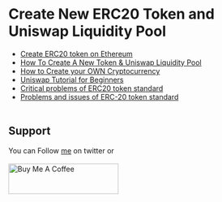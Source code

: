 # Create New ERC20 Token and Uniswap Liquidity Pool

- [Create ERC20 token on Ethereum](https://www.youtube.com/watch?v=ZLFiGHIxS1c)
- [How To Create A New Token & Uniswap Liquidity Pool](https://www.youtube.com/watch?v=XtwE6tpUVX0)
- [How to Create your OWN Cryptocurrency](https://www.youtube.com/watch?v=zlBuaPfFd_k)
- [Uniswap Tutorial for Beginners](https://www.youtube.com/watch?v=JSp6wTyOGEQ)
- [Critical problems of ERC20 token standard](https://dexaran820.medium.com/erc20-token-standard-critical-problems-3c10fd48657b)
- [Problems and issues of ERC-20 token standard](https://ethex-smm.medium.com/problems-and-issues-of-erc-20-token-standard-9c92cbdea389)
</br>&nbsp;

## Support
You can Follow [me](https://twitter.com/iamfuche) on twitter or
<br><br><a href="https://www.buymeacoffee.com/iamfuche" target="_blank"><img src="https://cdn.buymeacoffee.com/buttons/v2/default-yellow.png" alt="Buy Me A Coffee" style="height: 60px !important;width: 217px !important;" ></a>
